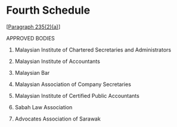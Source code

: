 # Fourth Schedule

\[[Paragraph 235\(2\)\(a\)](../../../part-3-management-of-company/division-2-members-directors-and-officers-of-companies/subdivision-4-secretary/section-235.-requirement-for-a-secretary.md)\] 

APPROVED BODIES

1. Malaysian Institute of Chartered Secretaries and Administrators

2. Malaysian Institute of Accountants

3. Malaysian Bar

4. Malaysian Association of Company Secretaries

5. Malaysian Institute of Certified Public Accountants

6. Sabah Law Association

7. Advocates Association of Sarawak

